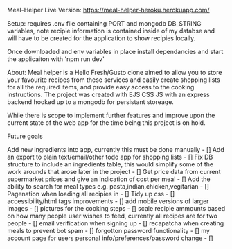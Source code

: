 Meal-Helper
Live Version: https://meal-helper-heroku.herokuapp.com/

Setup: requires .env file containing PORT and mongodb DB_STRING variables, note recipie information is contained inside of my databse and will have to be created for the application to show recipies locally.

Once downloaded and env variables in place install dependancies and start the applicaiton with 'npm run dev'

About: Meal helper is a Hello Fresh/Gusto clone aimed to allow you to store your favourite recipes from these services and easily create shopping lists for all the required items, and provide easy access to the cooking instructions. The project was created with EJS CSS JS with an express backend hooked up to a mongodb for persistant storeage. 

While there is scope to implement further features and improve upon the current state of the web app for the time being this project is on hold.

Future goals

Add new ingredients into app, currently this must be done manually - []
Add an export to plain text/email/other todo app for shopping lists - []
Fix DB structure to include an ingredients table, this would simplify some of the work arounds that arose later in the project - []
Get price data from current supermarket prices and give an indication of cost per meal - []
Add the ability to search for meal types e.g. pasta,indian,chicken,vegitarian - []
Pagenation when loading all recipies in - []
Tidy up css - []
accessibility/html tags improvements - []
add mobile versions of larger images - []
pictures for the cooking steps - []
scale recipie ammounts based on how many people user wishes to feed, currently all recipes are for two people - []
email verification when signing up - []
recapatcha when creating meals to prevent bot spam - []
forgotton password functionality - []
my account page for users personal info/preferences/password change - []
